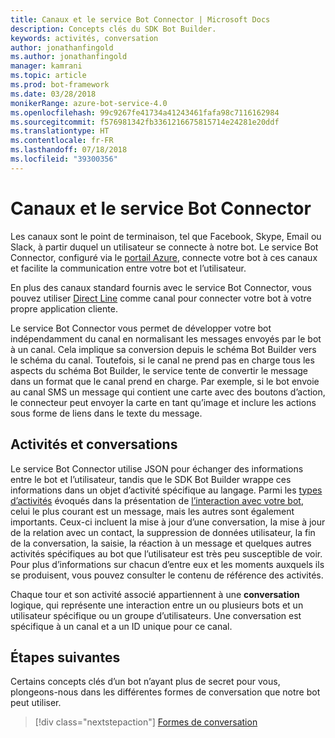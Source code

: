 ```yaml
---
title: Canaux et le service Bot Connector | Microsoft Docs
description: Concepts clés du SDK Bot Builder.
keywords: activités, conversation
author: jonathanfingold
ms.author: jonathanfingold
manager: kamrani
ms.topic: article
ms.prod: bot-framework
ms.date: 03/28/2018
monikerRange: azure-bot-service-4.0
ms.openlocfilehash: 99c9267fe41734a41243461fafa98c7116162984
ms.sourcegitcommit: f576981342fb3361216675815714e24281e20ddf
ms.translationtype: HT
ms.contentlocale: fr-FR
ms.lasthandoff: 07/18/2018
ms.locfileid: "39300356"
---
```

# <a name="channels-and-the-bot-connector-service"></a>Canaux et le service Bot Connector

Les canaux sont le point de terminaison, tel que Facebook, Skype, Email ou Slack, à partir duquel un utilisateur se connecte à notre bot. Le service Bot Connector, configuré via le [portail Azure](https://portal.azure.com), connecte votre bot à ces canaux et facilite la communication entre votre bot et l’utilisateur. 

En plus des canaux standard fournis avec le service Bot Connector, vous pouvez utiliser [Direct Line](bot-builder-howto-direct-line.md) comme canal pour connecter votre bot à votre propre application cliente.

Le service Bot Connector vous permet de développer votre bot indépendamment du canal en normalisant les messages envoyés par le bot à un canal. Cela implique sa conversion depuis le schéma Bot Builder vers le schéma du canal. Toutefois, si le canal ne prend pas en charge tous les aspects du schéma Bot Builder, le service tente de convertir le message dans un format que le canal prend en charge. Par exemple, si le bot envoie au canal SMS un message qui contient une carte avec des boutons d’action, le connecteur peut envoyer la carte en tant qu’image et inclure les actions sous forme de liens dans le texte du message.

## <a name="activities-and-conversations"></a>Activités et conversations


Le service Bot Connector utilise JSON pour échanger des informations entre le bot et l’utilisateur, tandis que le SDK Bot Builder wrappe ces informations dans un objet d’activité spécifique au langage. Parmi les [types d’activités](../bot-service-activities-entities.md) évoqués dans la présentation de [l’interaction avec votre bot](bot-builder-basics.md#interaction-with-your-bot), celui le plus courant est un message, mais les autres sont également importants. Ceux-ci incluent la mise à jour d’une conversation, la mise à jour de la relation avec un contact, la suppression de données utilisateur, la fin de la conversation, la saisie, la réaction à un message et quelques autres activités spécifiques au bot que l’utilisateur est très peu susceptible de voir. Pour plus d’informations sur chacun d’entre eux et les moments auxquels ils se produisent, vous pouvez consulter le contenu de référence des activités.

Chaque tour et son activité associé appartiennent à une **conversation** logique, qui représente une interaction entre un ou plusieurs bots et un utilisateur spécifique ou un groupe d’utilisateurs. Une conversation est spécifique à un canal et a un ID unique pour ce canal.

## <a name="next-steps"></a>Étapes suivantes

Certains concepts clés d’un bot n’ayant plus de secret pour vous, plongeons-nous dans les différentes formes de conversation que notre bot peut utiliser.

> [!div class="nextstepaction"]
> [Formes de conversation](bot-builder-conversations.md)
